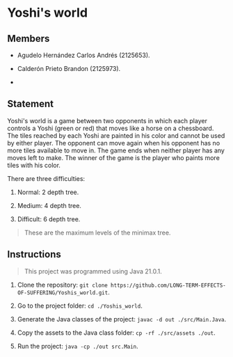 # Yoshi's world

## Members

- Agudelo Hernández Carlos Andrés (2125653).

- Calderón Prieto Brandon (2125973).

-

## Statement

Yoshi's world is a game between two opponents in which each player controls a Yoshi (green or red) that moves like a horse on a chessboard. The tiles reached by each Yoshi are painted in his color and cannot be used by either player. The opponent can move again when his opponent has no more tiles available to move in. The game ends when neither player has any moves left to make. The winner of the game is the player who paints more tiles with his color.

There are three difficulties:

1. Normal: $2$ depth tree.

2. Medium: $4$ depth tree.

3. Difficult: $6$ depth tree.

> These are the maximum levels of the minimax tree.

## Instructions

> This project was programmed using Java 21.0.1.

1. Clone the repository: `git clone https://github.com/LONG-TERM-EFFECTS-OF-SUFFERING/Yoshis_world.git`.

2. Go to the project folder: `cd ./Yoshis_world`.

3. Generate the Java classes of the project: `javac -d out ./src/Main.Java`.

4. Copy the assets to the Java class folder: `cp -rf ./src/assets ./out`.

5. Run the project: `java -cp ./out src.Main`.
